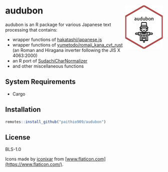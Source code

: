 
<!-- README.md is generated from README.Rmd. Please edit that file -->

# audubon <a href='https://paithiov909.github.io/audubon'><img src='man/figures/logo.png' align="right" height="139" /></a>

<!-- badges: start -->
<!-- badges: end -->

audubon is an R package for various Japanese text processing that
contains:

-   wrapper functions of
    [hakatashi/japanese.js](https://github.com/hakatashi/japanese.js)
-   wrapper functions of
    [yumetodo/romaji\_kana\_cvt\_rust](https://github.com/yumetodo/romaji_kana_cvt_rust)
    (an Roman and Hiragana inverter following the JIS X 4063:2000)
-   an R port of
    [SudachiCharNormalizer](https://gist.github.com/sorami/bde9d441a147e0fc2e6e5fdd83f4f770)
-   and other miscellaneous functions

## System Requirements

-   Cargo

## Installation

``` r
remotes::install_github("paithio909/audubon")
```

## License

BLS-1.0

Icons made by [iconixar](https://www.flaticon.com/authors/iconixar) from
[www.flaticon.com](https://www.flaticon.com/).
